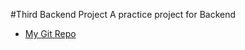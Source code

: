 #Third Backend Project
A practice project for Backend

- [My Git Repo](https://github.com/hskhanduja03)